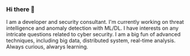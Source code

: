 ### Hi there 👋



 I am a developer and security consultant. I'm currently working on threat intelligence and anomaly detection with ML/DL. I have interests on any intricate questions related to cyber security. I am a big fun of advanced techniques, including big data, distributed system, real-time analysis. Always curious, alwarys learning.

<!--
**Wapiti08/Wapiti08** is a ✨ _special_ ✨ repository because its `README.md` (this file) appears on your GitHub profile.

Here are some ideas to get you started:

- 🔭 I’m currently working on ...
- 🌱 I’m currently learning ...
- 👯 I’m looking to collaborate on ...
- 🤔 I’m looking for help with ...
- 💬 Ask me about ...
- 📫 How to reach me: ...
- 😄 Pronouns: ...
- ⚡ Fun fact: ...
-->

